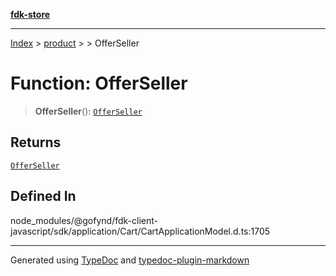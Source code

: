 [**fdk-store**](../../../README.md)
***

[Index](../../../API.md) > [product](../../README.md) > [<internal>](../README.md) > OfferSeller

# Function: OfferSeller

> **OfferSeller**(): [`OfferSeller`](../type-aliases/type-alias.OfferSeller.md)

## Returns

[`OfferSeller`](../type-aliases/type-alias.OfferSeller.md)

## Defined In

node\_modules/@gofynd/fdk-client-javascript/sdk/application/Cart/CartApplicationModel.d.ts:1705

***
Generated using [TypeDoc](https://typedoc.org/) and [typedoc-plugin-markdown](https://www.npmjs.com/package/typedoc-plugin-markdown)
